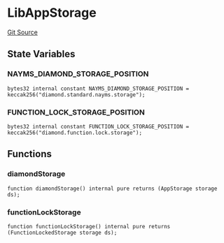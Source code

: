 # LibAppStorage
[Git Source](https://github.com/nayms/contracts-v3/blob/0aa70a4d39a9875c02cd43cc38c09012f52d800e/src/shared/AppStorage.sol)


## State Variables
### NAYMS_DIAMOND_STORAGE_POSITION

```solidity
bytes32 internal constant NAYMS_DIAMOND_STORAGE_POSITION = keccak256("diamond.standard.nayms.storage");
```


### FUNCTION_LOCK_STORAGE_POSITION

```solidity
bytes32 internal constant FUNCTION_LOCK_STORAGE_POSITION = keccak256("diamond.function.lock.storage");
```


## Functions
### diamondStorage


```solidity
function diamondStorage() internal pure returns (AppStorage storage ds);
```

### functionLockStorage


```solidity
function functionLockStorage() internal pure returns (FunctionLockedStorage storage ds);
```

